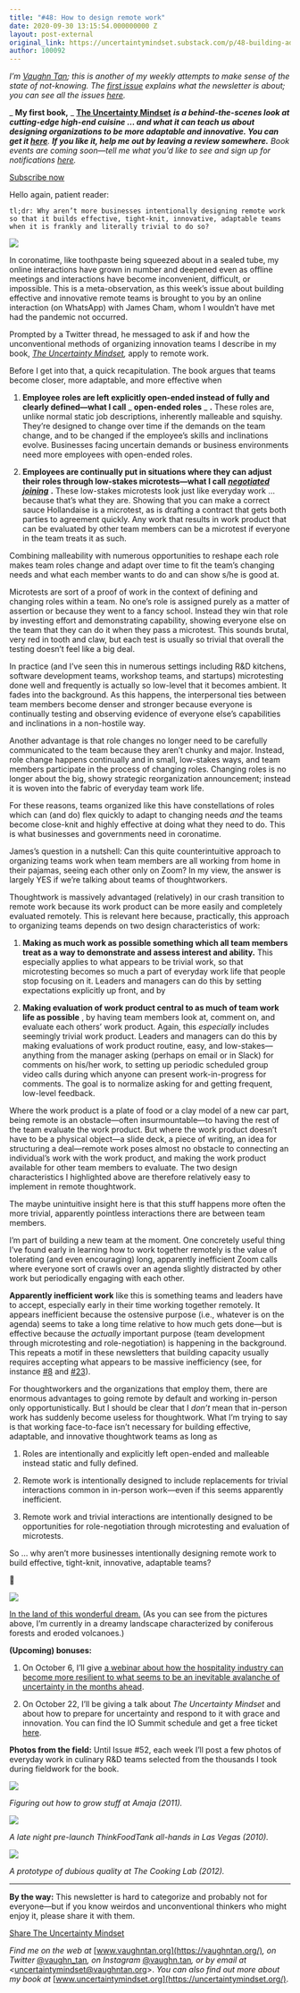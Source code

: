 ```yaml
---
title: "#48: How to design remote work"
date: 2020-09-30 13:15:54.000000000 Z
layout: post-external
original_link: https://uncertaintymindset.substack.com/p/48-building-adaptable-and-innovative
author: 100092
---
```


_I’m [Vaughn Tan](https://vaughntan.org/); this is another of my weekly attempts to make sense of the state of not-knowing. The [first issue](https://uncertaintymindset.substack.com/p/the-uncertainty-mindset) explains what the newsletter is about; you can see all the issues [here](https://uncertaintymindset.substack.com/)._

_ **My first book,** _ **[The Uncertainty Mindset](https://uncertaintymindset.org/)** _**is a behind-the-scenes look at cutting-edge high-end cuisine … and what it can teach us about designing organizations to be more adaptable and innovative. You can get it [here](https://uncertaintymindset.org/resources.html#buy)**. **If you like it, help me out by leaving a review somewhere.** Book events are coming soon—tell me what you’d like to see and sign up for notifications [here](https://forms.gle/LDs9ekaQxoRnLn5V6)._

[Subscribe now](https://uncertaintymindset.substack.com/subscribe?)

Hello again, patient reader:

```
tl;dr: Why aren’t more businesses intentionally designing remote work so that it builds effective, tight-knit, innovative, adaptable teams when it is frankly and literally trivial to do so?
```
[![](https://substackcdn.com/image/fetch/w_1456,c_limit,f_auto,q_auto:good,fl_progressive:steep/https%3A%2F%2Fbucketeer-e05bbc84-baa3-437e-9518-adb32be77984.s3.amazonaws.com%2Fpublic%2Fimages%2Fdab3be93-8424-4e23-8257-690870b5c3b2_1149x1532.jpeg)](https://substackcdn.com/image/fetch/f_auto,q_auto:good,fl_progressive:steep/https%3A%2F%2Fbucketeer-e05bbc84-baa3-437e-9518-adb32be77984.s3.amazonaws.com%2Fpublic%2Fimages%2Fdab3be93-8424-4e23-8257-690870b5c3b2_1149x1532.jpeg)

In coronatime, like toothpaste being squeezed about in a sealed tube, my online interactions have grown in number and deepened even as offline meetings and interactions have become inconvenient, difficult, or impossible. This is a meta-observation, as this week’s issue about building effective and innovative remote teams is brought to you by an online interaction (on WhatsApp) with James Cham, whom I wouldn’t have met had the pandemic not occurred.

Prompted by a Twitter thread, he messaged to ask if and how the unconventional methods of organizing innovation teams I describe in my book, _[The Uncertainty Mindset](http://theuncertaintymindset.org/),_ apply to remote work.

Before I get into that, a quick recapitulation. The book argues that teams become closer, more adaptable, and more effective when

1. **Employee roles are left explicitly open-ended instead of fully and clearly defined—what I call** _ **open-ended roles** _ **.** These roles are, unlike normal static job descriptions, inherently malleable and squishy. They’re designed to change over time if the demands on the team change, and to be changed if the employee’s skills and inclinations evolve. Businesses facing uncertain demands or business environments need more employees with open-ended roles.

2. **Employees are continually put in situations where they can adjust their roles through low-stakes microtests—what I call** _**[negotiated joining](https://journals.sagepub.com/doi/pdf/10.1177/0001839214557638)**_ **.** These low-stakes microtests look just like everyday work … because that’s what they are. Showing that you can make a correct sauce Hollandaise is a microtest, as is drafting a contract that gets both parties to agreement quickly. Any work that results in work product that can be evaluated by other team members can be a microtest if everyone in the team treats it as such.

Combining malleability with numerous opportunities to reshape each role makes team roles change and adapt over time to fit the team’s changing needs and what each member wants to do and can show s/he is good at.

Microtests are sort of a proof of work in the context of defining and changing roles within a team. No one’s role is assigned purely as a matter of assertion or because they went to a fancy school. Instead they win that role by investing effort and demonstrating capability, showing everyone else on the team that they can do it when they pass a microtest. This sounds brutal, very red in tooth and claw, but each test is usually so trivial that overall the testing doesn’t feel like a big deal.

In practice (and I’ve seen this in numerous settings including R&D kitchens, software development teams, workshop teams, and startups) microtesting done well and frequently is actually so low-level that it becomes ambient. It fades into the background. As this happens, the interpersonal ties between team members become denser and stronger because everyone is continually testing and observing evidence of everyone else’s capabilities and inclinations in a non-hostile way.

Another advantage is that role changes no longer need to be carefully communicated to the team because they aren’t chunky and major. Instead, role change happens continually and in small, low-stakes ways, and team members participate in the process of changing roles. Changing roles is no longer about the big, showy strategic reorganization announcement; instead it is woven into the fabric of everyday team work life.

For these reasons, teams organized like this have constellations of roles which can (and do) flex quickly to adapt to changing needs _and_ the teams become close-knit and highly effective at doing what they need to do. This is what businesses and governments need in coronatime.

James’s question in a nutshell: Can this quite counterintuitive approach to organizing teams work when team members are all working from home in their pajamas, seeing each other only on Zoom? In my view, the answer is largely YES if we’re talking about teams of thoughtworkers.

Thoughtwork is massively advantaged (relatively) in our crash transition to remote work because its work product can be more easily and completely evaluated remotely. This is relevant here because, practically, this approach to organizing teams depends on two design characteristics of work:

1. **Making as much work as possible something which all team members treat as a way to demonstrate and assess interest and ability.** This especially applies to what appears to be trivial work, so that microtesting becomes so much a part of everyday work life that people stop focusing on it. Leaders and managers can do this by setting expectations explicitly up front, and by

2. **Making evaluation of work product central to as much of team work life as possible** , by having team members look at, comment on, and evaluate each others’ work product. Again, this _especially_ includes seemingly trivial work product. Leaders and managers can do this by making evaluations of work product routine, easy, and low-stakes—anything from the manager asking (perhaps on email or in Slack) for comments on his/her work, to setting up periodic scheduled group video calls during which anyone can present work-in-progress for comments. The goal is to normalize asking for and getting frequent, low-level feedback. 

Where the work product is a plate of food or a clay model of a new car part, being remote is an obstacle—often insurmountable—to having the rest of the team evaluate the work product. But where the work product doesn’t have to be a physical object—a slide deck, a piece of writing, an idea for structuring a deal—remote work poses almost no obstacle to connecting an individual’s work with the work product, and making the work product available for other team members to evaluate. The two design characteristics I highlighted above are therefore relatively easy to implement in remote thoughtwork.

The maybe unintuitive insight here is that this stuff happens more often the more trivial, apparently pointless interactions there are between team members.

I’m part of building a new team at the moment. One concretely useful thing I’ve found early in learning how to work together remotely is the value of tolerating (and even encouraging) long, apparently inefficient Zoom calls where everyone sort of crawls over an agenda slightly distracted by other work but periodically engaging with each other.

**Apparently inefficient work** like this is something teams and leaders have to accept, especially early in their time working together remotely. It appears inefficient because the ostensive purpose (i.e., whatever is on the agenda) seems to take a long time relative to how much gets done—but is effective because the _actually_ important purpose (team development through microtesting and role-negotiation) is happening in the background. This repeats a motif in these newsletters that building capacity usually requires accepting what appears to be massive inefficiency (see, for instance [#8](https://uncertaintymindset.substack.com/p/8-voluntary-uncertainty) and [#23](https://uncertaintymindset.substack.com/p/23-undeniable-uncertainty)).

For thoughtworkers and the organizations that employ them, there are enormous advantages to going remote by default and working in-person only opportunistically. But I should be clear that I _don’t_ mean that in-person work has suddenly become useless for thoughtwork. What I’m trying to say is that working face-to-face isn’t necessary for building effective, adaptable, and innovative thoughtwork teams as long as

1. Roles are intentionally and explicitly left open-ended and malleable instead static and fully defined. 

2. Remote work is intentionally designed to include replacements for trivial interactions common in in-person work—even if this seems apparently inefficient. 

3. Remote work and trivial interactions are intentionally designed to be opportunities for role-negotiation through microtesting and evaluation of microtests.

So … why aren’t more businesses intentionally designing remote work to build effective, tight-knit, innovative, adaptable teams?

🤔

[![](https://substackcdn.com/image/fetch/w_1456,c_limit,f_auto,q_auto:good,fl_progressive:steep/https%3A%2F%2Fbucketeer-e05bbc84-baa3-437e-9518-adb32be77984.s3.amazonaws.com%2Fpublic%2Fimages%2Ffc62a616-23a0-4e73-b851-913f31bb3912_1149x1532.jpeg)](https://substackcdn.com/image/fetch/f_auto,q_auto:good,fl_progressive:steep/https%3A%2F%2Fbucketeer-e05bbc84-baa3-437e-9518-adb32be77984.s3.amazonaws.com%2Fpublic%2Fimages%2Ffc62a616-23a0-4e73-b851-913f31bb3912_1149x1532.jpeg)

[In the land of this wonderful dream.](https://music.youtube.com/watch?v=ajiLVCVu2xc&list=PLXy4K0Fov3l4nLLyoevBPaj3zlUfjF_J-) (As you can see from the pictures above, I’m currently in a dreamy landscape characterized by coniferous forests and eroded volcanoes.)

**(Upcoming) bonuses:**

1. On October 6, I’ll give [a webinar about how the hospitality industry can become more resilient to what seems to be an inevitable avalanche of uncertainty in the months ahead](https://us02web.zoom.us/webinar/register/WN_66FYEsXXSNC289-LOlVi4A).

2. On October 22, I’ll be giving a talk about _The Uncertainty Mindset_ and about how to prepare for uncertainty and respond to it with grace and innovation. You can find the IO Summit schedule and get a free ticket [here](https://www.theiosummit.com/schedule). 

**Photos from the field:** Until Issue #52, each week I’ll post a few photos of everyday work in culinary R&D teams selected from the thousands I took during fieldwork for the book.

[![](https://substackcdn.com/image/fetch/w_1456,c_limit,f_auto,q_auto:good,fl_progressive:steep/https%3A%2F%2Fbucketeer-e05bbc84-baa3-437e-9518-adb32be77984.s3.amazonaws.com%2Fpublic%2Fimages%2Fa07ebbba-aad2-4e83-8d1b-60c6af85d85d_1199x1434.jpeg)](https://substackcdn.com/image/fetch/f_auto,q_auto:good,fl_progressive:steep/https%3A%2F%2Fbucketeer-e05bbc84-baa3-437e-9518-adb32be77984.s3.amazonaws.com%2Fpublic%2Fimages%2Fa07ebbba-aad2-4e83-8d1b-60c6af85d85d_1199x1434.jpeg)

_Figuring out how to grow stuff at Amaja (2011)._

[![](https://substackcdn.com/image/fetch/w_1456,c_limit,f_auto,q_auto:good,fl_progressive:steep/https%3A%2F%2Fbucketeer-e05bbc84-baa3-437e-9518-adb32be77984.s3.amazonaws.com%2Fpublic%2Fimages%2Ff9b7f91d-f479-4d72-848a-869b49b13930_1076x1434.jpeg)](https://substackcdn.com/image/fetch/f_auto,q_auto:good,fl_progressive:steep/https%3A%2F%2Fbucketeer-e05bbc84-baa3-437e-9518-adb32be77984.s3.amazonaws.com%2Fpublic%2Fimages%2Ff9b7f91d-f479-4d72-848a-869b49b13930_1076x1434.jpeg)

_A late night pre-launch ThinkFoodTank all-hands in Las Vegas (2010)._

[![](https://substackcdn.com/image/fetch/w_1456,c_limit,f_auto,q_auto:good,fl_progressive:steep/https%3A%2F%2Fbucketeer-e05bbc84-baa3-437e-9518-adb32be77984.s3.amazonaws.com%2Fpublic%2Fimages%2F76a64cf2-1d56-472c-a43f-66cba1395bfd_1076x1434.jpeg)](https://substackcdn.com/image/fetch/f_auto,q_auto:good,fl_progressive:steep/https%3A%2F%2Fbucketeer-e05bbc84-baa3-437e-9518-adb32be77984.s3.amazonaws.com%2Fpublic%2Fimages%2F76a64cf2-1d56-472c-a43f-66cba1395bfd_1076x1434.jpeg)

_A prototype of dubious quality at The Cooking Lab (2012)._

* * *

**By the way:** This newsletter is hard to categorize and probably not for everyone—but if you know weirdos and unconventional thinkers who might enjoy it, please share it with them.

[Share The Uncertainty Mindset](https://uncertaintymindset.substack.com/?utm_source=substack&utm_medium=email&utm_content=share&action=share)

_Find me on the web at_ [www.vaughntan.org](https://vaughntan.org/)_, on Twitter_ [@vaughn\_tan](https://twitter.com/vaughn_tan)_, on Instagram_ [@vaughn.tan](https://www.instagram.com/vaughn.tan/)_, or by email at \<_[uncertaintymindset@vaughntan.org](mailto:uncertaintymindset@vaughntan.org)\>. _You can also find out more about my book at_ [www.uncertaintymindset.org](https://uncertaintymindset.org/).

